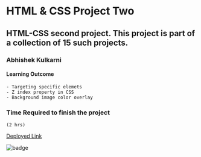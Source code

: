 #   HTML & CSS Project Two

## HTML-CSS second project. This project is part of a collection of 15 such projects.

### Abhishek Kulkarni

#### Learning Outcome
    - Targeting specific elemets
    - Z index property in CSS
    - Background image color overlay

### Time Required to finish the project
    (2 hrs)

 [Deployed Link](https://project-2-restaurant-landingpage.netlify.app/)

![badge](https://img.shields.io/badge/Deployment-Up-green)

